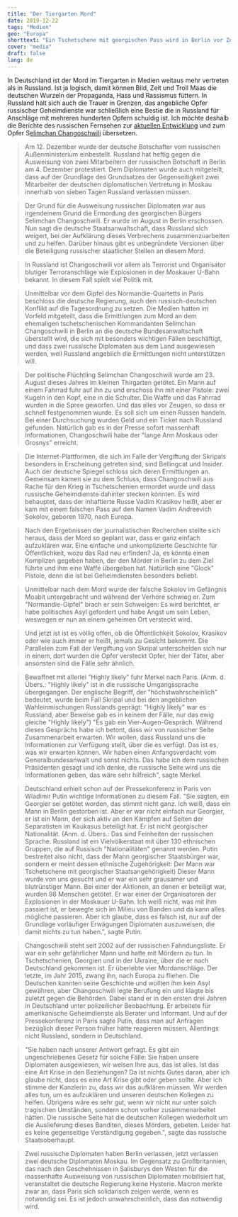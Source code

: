 ```yaml
---
title: "Der Tiergarten Mord"
date: 2019-12-22
tags: "Medien"
geo: "Europa"
shorttext: "Ein Tschetschene mit georgischen Pass wird in Berlin vor Zeugen von einen Typen auf dem Fahrrad ermordet und der Russe war es. Das russische Fernsehen berichtet."
cover: "media"
draft: false
lang: de
---
```


In Deutschland ist der Mord im Tiergarten in Medien weitaus mehr vertreten als in Russland. Ist ja logisch, damit können Bild, Zeit und Troll Maas die deutschen Wurzeln der Propaganda, Hass und Rassismus füttern. In Russland hält sich auch die Trauer in Grenzen, das angebliche Opfer russischer Geheimdienste war schließlich eine Bestie die in Russland für Anschläge mit mehreren hunderten Opfern schuldig ist. Ich möchte deshalb die Berichte des russischen Fernsehen zur [aktuellen Entwicklung](https://vesti7.ru/video/1975959/episode/15-12-2019/ "ЭФИР ОТ 15.12.2019") und zum Opfer S[elimchan Changoschwili](https://vesti7.ru/video/1975957/episode/15-12-2019/ "ЭФИР ОТ 15.12.2019") übersetzen. 

> Am 12. Dezember wurde der deutsche Botschafter vom russischen Außenministerium einbestellt. Russland hat heftig gegen die Ausweisung von zwei Mitarbeitern der russischen Botschaft in Berlin am 4. Dezember protestiert. Dem Diplomaten wurde auch mitgeteilt, dass auf der Grundlage des Grundsatzes der Gegenseitigkeit zwei Mitarbeiter der deutschen diplomatischen Vertretung in Moskau innerhalb von sieben Tagen Russland verlassen müssen.

> Der Grund für die Ausweisung russischer Diplomaten war aus irgendeinem Grund die Ermordung des georgischen Bürgers Selimchan Changoschwili. Er wurde im August in Berlin erschossen. Nun sagt die deutsche Staatsanwaltschaft, dass Russland sich weigert, bei der Aufklärung dieses Verbrechens zusammenzuarbeiten und zu helfen. Darüber hinaus gibt es unbegründete Versionen über die Beteiligung russischer staatlicher Stellen an diesem Mord.

> In Russland ist Changoschwili vor allem als Terrorist und Organisator blutiger Terroranschläge wie Explosionen in der Moskauer U-Bahn bekannt. In diesem Fall spielt viel Politik mit.

> Unmittelbar vor dem Gipfel des Normandie-Quartetts in Paris beschloss die deutsche Regierung, auch den russisch-deutschen Konflikt auf die Tagesordnung zu setzen. Die Medien hatten im Vorfeld mitgeteilt, dass die Ermittlungen zum Mord an dem ehemaligen tschetschenischen Kommandanten Selimchan Changoschwili in Berlin an die deutsche Bundesanwaltschaft überstellt wird, die sich mit besonders wichtigen Fällen beschäftigt, und dass zwei russische Diplomaten aus dem Land ausgewiesen werden, weil Russland angeblich die Ermittlungen nicht unterstützen will.

> Der politische Flüchtling Selimchan Changoschwili wurde am 23. August dieses Jahres im kleinen Thirgarten getötet. Ein Mann auf einem Fahrrad fuhr auf ihn zu und erschoss ihn mit einer Pistole: zwei Kugeln in den Kopf, eine in die Schulter. Die Waffe und das Fahrrad wurden in die Spree geworfen. Und das alles vor Zeugen, so dass er schnell festgenommen wurde. Es soll sich um einen Russen handeln. Bei einer Durchsuchung wurden Geld und ein Ticket nach Russland gefunden. Natürlich gab es in der Presse sofort massenhaft Informationen, Changoschwili habe der "lange Arm Moskaus oder Grosnys" erreicht.

> Die Internet-Plattformen, die sich im Falle der Vergiftung der Skripals besonders in Erscheinung getreten sind, sind Bellingcat und Insider. Auch der deutsche Spiegel schloss sich deren Ermittlungen an. Gemeinsam kamen sie zu dem Schluss, dass Changoschwili aus Rache für den Krieg in Tschetschenien ermordet wurde und dass russische Geheimdienste dahinter stecken könnten. Es wird behauptet, dass der inhaftierte Russe Vadim Krasikov heißt, aber er kam mit einem falschen Pass auf den Namen Vadim Andreevich Sokolov, geboren 1970, nach Europa.

> Nach den Ergebnissen der journalistischen Recherchen stellte sich heraus, dass der Mord so geplant war, dass er ganz einfach aufzuklären war. Eine einfache und unkomplizierte Geschichte für Öffentlichkeit, wozu das Rad neu erfinden? Ja, es könnte einen Komplizen gegeben haben, der den Mörder in Berlin zu dem Ziel führte und ihm eine Waffe übergeben hat. Natürlich eine "Glock" Pistole, denn die ist bei Geheimdiensten besonders beliebt.

> Unmittelbar nach dem Mord wurde der falsche Sokolov im Gefängnis Moabit untergebracht und während der Verhöre schwieg er. Zum "Normandie-Gipfel" brach er sein Schweigen: Es wird berichtet, er habe politisches Asyl gefordert und habe Angst um sein Leben, weswegen er nun an einem geheimen Ort versteckt wird.

> Und jetzt ist ist es völlig offen, ob die Öffentlichkeit Sokolov, Krasikov oder wie auch immer er heißt, jemals zu Gesicht bekommt. Die Parallelen zum Fall der Vergiftung von Skripal unterscheiden sich nur in einem, dort wurden die Opfer versteckt Opfer, hier der Täter, aber ansonsten sind die Fälle sehr ähnlich.

> Bewaffnet mit allerlei "Highly likely" fuhr Merkel nach Paris. (Anm. d. Übers.: "Highly likely" ist in die russische Umgangssprache übergegangen. Der englische Begriff, der "höchstwahrscheinlich" bedeutet, wurde beim Fall Skripal und bei den angeblichen Wahleinmischungen Russlands geprägt: "Highly likely" war es Russland, aber Beweise gab es in keinem der Fälle, nur das ewig gleiche "Highly likely") "Es gab ein Vier-Augen-Gespräch. Während dieses Gesprächs habe ich betont, dass wir von russischer Seite Zusammenarbeit erwarten. Wir wollen, dass Russland uns die Informationen zur Verfügung stellt, über die es verfügt. Das ist es, was wir erwarten können. Wir haben einen Anfangsverdacht vom Generalbundesanwalt und sonst nichts. Das habe ich dem russischen Präsidenten gesagt und ich denke, die russische Seite wird uns die Informationen geben, das wäre sehr hilfreich", sagte Merkel.

> Deutschland erhielt schon auf der Pressekonferenz in Paris von Wladimir Putin wichtige Informationen zu diesem Fall. "Sie sagten, ein Georgier sei getötet worden, das stimmt nicht ganz. Ich weiß, dass ein Mann in Berlin gestorben ist. Aber er war nicht einfach nur Georgier, er ist ein Mann, der sich aktiv an den Kämpfen auf Seiten der Separatisten im Kaukasus beteiligt hat. Er ist nicht georgischer Nationalität. (Anm. d. Übers.: Das sind Feinheiten der russischen Sprache. Russland ist ein Vielvölkerstaat mit über 130 ethnischen Gruppen, die auf Russisch "Nationalitäten" genannt werden. Putin bestreitet also nicht, dass der Mann georgischer Staatsbürger war, sondern er meint dessen ethnische Zugehörigkeit: Der Mann war Tschetschene mit georgischer Staatsangehörigkeit) Dieser Mann wurde von uns gesucht und er war ein sehr grausamer und blutrünstiger Mann. Bei einer der Aktionen, an denen er beteiligt war, wurden 98 Menschen getötet. Er war einer der Organisatoren der Explosionen in der Moskauer U-Bahn. Ich weiß nicht, was mit ihm passiert ist, er bewegte sich im Milieu von Banden und da kann alles mögliche passieren. Aber ich glaube, dass es falsch ist, nur auf der Grundlage vorläufiger Erwägungen Diplomaten auszuweisen, die damit nichts zu tun haben.", sagte Putin.

> Changoschwili steht seit 2002 auf der russischen Fahndungsliste. Er war ein sehr gefährlicher Mann und hatte mit Mördern zu tun. In Tschetschenien, Georgien und in der Ukraine, über die er nach Deutschland gekommen ist. Er überlebte vier Mordanschläge. Der letzte, im Jahr 2015, zwang ihn, nach Europa zu fliehen. Die Deutschen kannten seine Geschichte und wollten ihm kein Asyl gewähren, aber Changoschwili legte Berufung ein und klagte bis zuletzt gegen die Behörden. Dabei stand er in den ersten drei Jahren in Deutschland unter polizeilicher Beobachtung. Er arbeitete für amerikanische Geheimdienste als Berater und Informant. Und auf der Pressekonferenz in Paris sagte Putin, dass man auf Anfragen bezüglich dieser Person früher hätte reagieren müssen. Allerdings nicht Russland, sondern in Deutschland.

> "Sie haben nach unserer Antwort gefragt. Es gibt ein ungeschriebenes Gesetz für solche Fälle: Sie haben unsere Diplomaten ausgewiesen, wir weisen Ihre aus, das ist alles. Ist das eine Art Krise in den Beziehungen? Da ist nichts Gutes daran, aber ich glaube nicht, dass es eine Art Krise gibt oder geben sollte. Aber ich stimme der Kanzlerin zu, dass wir das aufklären müssen. Wir werden alles tun, um es aufzuklären und unseren deutschen Kollegen zu helfen. Übrigens wäre es sehr gut, wenn wir nicht nur unter solch tragischen Umständen, sondern schon vorher zusammenarbeitet hätten. Die russische Seite hat die deutschen Kollegen wiederholt um die Auslieferung dieses Banditen, dieses Mörders, gebeten. Leider hat es keine gegenseitige Verständigung gegeben.", sagte das russische Staatsoberhaupt.

> Zwei russische Diplomaten haben Berlin verlassen, jetzt verlassen zwei deutsche Diplomaten Moskau. Im Gegensatz zu Großbritannien, das nach den Geschehnissen in Salisburys den Westen für die massenhafte Ausweisung von russischen Diplomaten mobilisiert hat, veranstaltet die deutsche Regierung keine Hysterie. Macron merkte zwar an, dass Paris sich solidarisch zeigen werde, wenn es notwendig sei. Es ist jedoch unwahrscheinlich, dass das notwendig wird.

